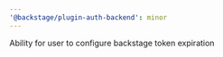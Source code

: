 ```yaml
---
'@backstage/plugin-auth-backend': minor
---
```


Ability for user to configure backstage token expiration
